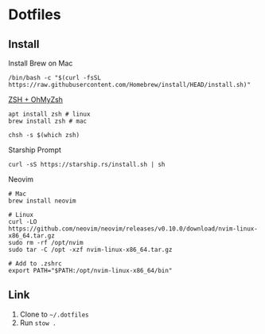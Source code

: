# Dotfiles

## Install

Install Brew on Mac
```
/bin/bash -c "$(curl -fsSL https://raw.githubusercontent.com/Homebrew/install/HEAD/install.sh)"
```

[ZSH + OhMyZsh](https://github.com/ohmyzsh/ohmyzsh/wiki/Installing-ZSH)
```
apt install zsh # linux
brew install zsh # mac

chsh -s $(which zsh)
```

Starship Prompt
```
curl -sS https://starship.rs/install.sh | sh
```

Neovim
```
# Mac
brew install neovim

# Linux
curl -LO https://github.com/neovim/neovim/releases/v0.10.0/download/nvim-linux-x86_64.tar.gz
sudo rm -rf /opt/nvim
sudo tar -C /opt -xzf nvim-linux-x86_64.tar.gz

# Add to .zshrc
export PATH="$PATH:/opt/nvim-linux-x86_64/bin"
```

## Link

1. Clone to `~/.dotfiles`
2. Run `stow .`
